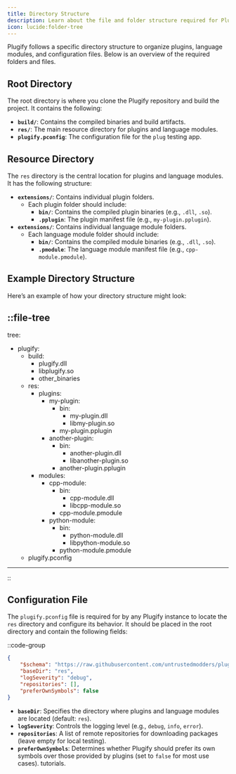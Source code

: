 ```yaml
---
title: Directory Structure
description: Learn about the file and folder structure required for Plugify, including the `res` directory and configuration files.
icon: lucide:folder-tree
---
```


Plugify follows a specific directory structure to organize plugins, language modules, and configuration files. Below is an overview of the required folders and files.

## Root Directory

The root directory is where you clone the Plugify repository and build the project. It contains the following:

- **`build/`**: Contains the compiled binaries and build artifacts.
- **`res/`**: The main resource directory for plugins and language modules.
- **`plugify.pconfig`**: The configuration file for the `plug` testing app.

## Resource Directory

The `res` directory is the central location for plugins and language modules. It has the following structure:

- **`extensions/`**: Contains individual plugin folders.
    - Each plugin folder should include:
        - **`bin/`**: Contains the compiled plugin binaries (e.g., `.dll`, `.so`).
        - **`.pplugin`**: The plugin manifest file (e.g., `my-plugin.pplugin`).
- **`extensions/`**: Contains individual language module folders.
    - Each language module folder should include:
        - **`bin/`**: Contains the compiled module binaries (e.g., `.dll`, `.so`).
        - **`.pmodule`**: The language module manifest file (e.g., `cpp-module.pmodule`).

## Example Directory Structure

Here’s an example of how your directory structure might look:

::file-tree
---
tree:
- plugify:
    - build:
        - plugify.dll
        - libplugify.so
        - other_binaries
    - res:
        - plugins:
            - my-plugin:
                - bin:
                    - my-plugin.dll
                    - libmy-plugin.so
                - my-plugin.pplugin
            - another-plugin:
                - bin:
                    - another-plugin.dll
                    - libanother-plugin.so
                - another-plugin.pplugin
        - modules:
            - cpp-module:
                - bin:
                    - cpp-module.dll
                    - libcpp-module.so
                - cpp-module.pmodule
            - python-module:
                - bin:
                    - python-module.dll
                    - libpython-module.so
                - python-module.pmodule
    - plugify.pconfig
---
::

## Configuration File

The `plugify.pconfig` file is required for by any Plugify instance to locate the `res` directory and configure its behavior. It should be placed in the root directory and contain the following fields:

::code-group
```json [plugify.pconfig]
{
    "$schema": "https://raw.githubusercontent.com/untrustedmodders/plugify/refs/heads/main/schemas/config.schema.json",
    "baseDir": "res",
    "logSeverity": "debug",
    "repositories": [],
    "preferOwnSymbols": false
}
```

- **`baseDir`**: Specifies the directory where plugins and language modules are located (default: `res`).
- **`logSeverity`**: Controls the logging level (e.g., `debug`, `info`, `error`).
- **`repositories`**: A list of remote repositories for downloading packages (leave empty for local testing).
- **`preferOwnSymbols`**: Determines whether Plugify should prefer its own symbols over those provided by plugins (set to `false` for most use cases).
tutorials.